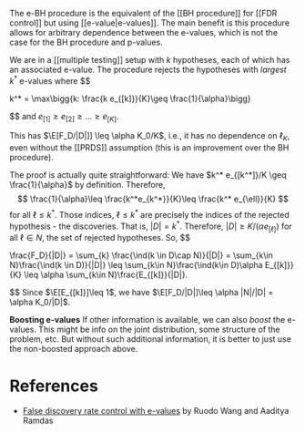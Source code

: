 The e-BH procedure is the equivalent of the [[BH procedure]] for [[FDR control]] but using [[e-value|e-values]]. The main benefit is this procedure allows for arbitrary dependence between the e-values, which is not the case for the BH procedure and p-values. 

We are in a [[multiple testing]] setup with $k$ hypotheses, each of which has an associated e-value. 
The procedure rejects the hypotheses with _largest_ $k^*$ e-values where 
$$

k^* = \max\bigg\{k: \frac{k e_{[k]}}{K}\geq \frac{1}{\alpha}\bigg\}

$$
and $e_{[1]}\geq e_{[2]} \geq \dots \geq e_{[K]}$. 

This has $\E[F_D/|D|]] \leq \alpha K_0/K$, i.e., it has no dependence on $\ell_K$, even without the [[PRDS]] assumption (this is an improvement over the BH procedure). 

The proof is actually quite straightforward:  We have $k^* e_{[k^*]}/K  \geq \frac{1}{\alpha}$ by definition. Therefore, $$
\frac{1}{\alpha}\leq \frac{k^*e_{k^*}}{K}\leq \frac{k^* e_{\ell}}{K}
$$for all $\ell\leq k^*$. Those indices, $\ell\leq k^*$ are precisely the indices of the rejected hypothesis - the discoveries. That is, $|D|=k^*$. Therefore, $|D|\geq K/(\alpha e_{[\ell]})$ for all $\ell\in N$, the set of rejected hypotheses. So, 
$$

\frac{F_D}{|D|} = \sum_{k} \frac{\ind(k \in D\cap N)}{|D|} = \sum_{k\in N}\frac{\ind(k \in D)}{|D|} \leq \sum_{k\in N}\frac{\ind(k\in D)\alpha E_{[k]}}{K} \leq \alpha \sum_{k\in N}\frac{E_{[k]}}{|D|}.

$$
Since $\E[E_{[k]}]\leq 1$, we have $\E[F_D/|D|]\leq \alpha |N|/|D| = \alpha K_0/|D|$.  

**Boosting e-values**
If other information is available, we can also _boost_ the e-values. This might be info on the joint distribution, some structure of the problem, etc. But without such additional information, it is better to just use the non-boosted approach above. 

# References 

- [False discovery rate control with e-values](https://arxiv.org/pdf/2009.02824.pdf) by Ruodo Wang and Aaditya Ramdas 
 
